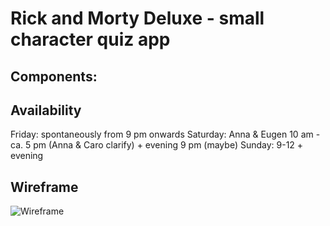 # Rick and Morty Deluxe - small character quiz app

## Components:

## Availability

Friday: spontaneously from 9 pm onwards
Saturday: Anna & Eugen 10 am - ca. 5 pm (Anna & Caro clarify) + evening 9 pm (maybe)
Sunday: 9-12 + evening

## Wireframe

![Wireframe](../RickAndMortyDeluxe/images/wireframes-rickAndMorty.png)
